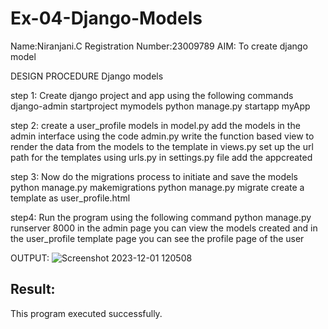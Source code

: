 # Ex-04-Django-Models

Name:Niranjani.C
Registration Number:23009789
AIM:
To create django model

DESIGN PROCEDURE
Django models

step 1: Create django project and app using the following commands django-admin startproject
mymodels python manage.py startapp myApp

step 2: create a user_profile models in model.py
add the models in the admin interface using the code admin.py
write the function based view to render the data from the models to the template in views.py
set up the url path for the templates using urls.py
in settings.py file add the appcreated

step 3: Now do the migrations process to initiate and save the models
python manage.py makemigrations python manage.py migrate create a template as user_profile.html

step4: Run the program using the following command
python manage.py runserver 8000 in the admin page you can view the models created and in the
user_profile template page you can see the profile page of the user

OUTPUT:
![Screenshot 2023-12-01 120508](https://github.com/NiranjaniC/ODD2023-WT-Ex-04-Django-Models/assets/145742800/9e814049-ffb3-4c8c-b136-a42449982bc2)

## Result:
This program executed successfully.



